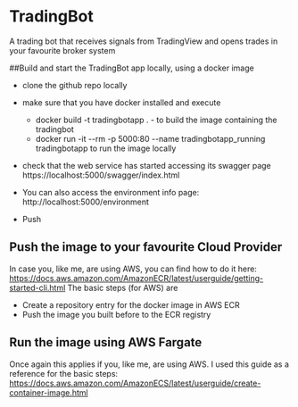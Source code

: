 # TradingBot
A trading bot that receives signals from TradingView and opens trades in your favourite broker system

##Build and start the TradingBot app locally, using a docker image
- clone the github repo locally
- make sure that you have docker installed and execute
	- docker build -t tradingbotapp . - to build the image containing the tradingbot
	- docker run -it --rm -p 5000:80 --name tradingbotapp_running tradingbotapp to run the image locally

- check that the web service has started accessing its swagger page https://localhost:5000/swagger/index.html
- You can also access the environment info page: http://localhost:5000/environment
- Push 

## Push the image to your favourite Cloud Provider
In case you, like me, are using AWS, you can find how to do it here: https://docs.aws.amazon.com/AmazonECR/latest/userguide/getting-started-cli.html
The basic steps (for AWS) are

- Create a repository entry for the docker image in AWS ECR
- Push the image you built before to the ECR registry

## Run the image using AWS Fargate
Once again this applies if you, like me, are using AWS.
I used this guide as a reference for the basic steps: https://docs.aws.amazon.com/AmazonECS/latest/userguide/create-container-image.html




